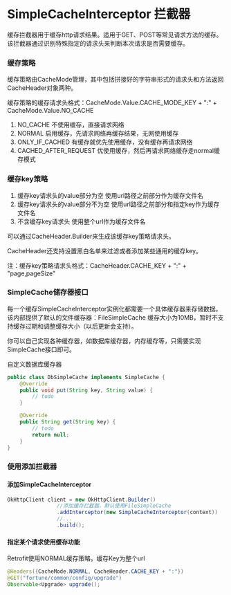 # SimpleCacheInterceptor 拦截器

缓存拦截器用于缓存http请求结果。适用于GET、POST等常见请求方法的缓存。该拦截器通过识别特殊指定的请求头来判断本次请求是否需要缓存。

### 缓存策略

缓存策略由CacheMode管理，其中包括拼接好的字符串形式的请求头和方法返回CacheHeader对象两种。

缓存策略的缓存请求头格式：CacheMode.Value.CACHE_MODE_KEY + ":" + CacheMode.Value.NO_CACHE

1. NO_CACHE             不使用缓存，直接请求网络
2. NORMAL               启用缓存，先请求网络再缓存结果，无网使用缓存
3. ONLY_IF_CACHED       有缓存就优先使用缓存，没有缓存再请求网络
3. CACHED_AFTER_REQUEST 优使用缓存，然后再请求网络缓存走normal缓存模式


### 缓存key策略

1. 缓存key请求头的value部分为空     使用url路径之前部分作为缓存文件名
2. 缓存key请求头的value部分不为空   使用url路径之前部分和指定key作为缓存文件名
3. 不含缓存key请求头                使用整个url作为缓存文件名

可以通过CacheHeader.Builder来生成该缓存key策略请求头。

CacheHeader还支持设置黑白名单来过滤或者添加某些通用的缓存key。

注：缓存key策略请求头格式：CacheHeader.CACHE_KEY + ":" + "page,pageSize"

### SimpleCache储存器接口
每一个缓存SimpleCacheInterceptor实例化都需要一个具体缓存器来存储数据。
该内部提供了默认的文件缓存器：FileSimpleCache
缓存大小为10MB，暂时不支持缓存过期和调整缓存大小（以后更新会支持）。

你可以自己实现各种缓存器，如数据库缓存器，内存缓存等，只需要实现SimpleCache接口即可。

自定义数据库缓存器
```java
public class DbSimpleCache implements SimpleCache {
    @Override
    public void put(String key, String value) {
        // todo
    }

    @Override
    public String get(String key) {
        // todo
        return null;
    }
}
```

### 使用添加拦截器

#### 添加SimpleCacheInterceptor
```java
OkHttpClient client = new OkHttpClient.Builder()
                //添加缓存拦截器，默认使用FileSimpleCache
                .addInterceptor(new SimpleCacheInterceptor(context))
                //...
                .build();
```

#### 指定某个请求使用缓存功能

Retrofit使用NORMAL缓存策略，缓存Key为整个url
```java
@Headers({CacheMode.NORMAL, CacheHeader.CACHE_KEY + ":"})
@GET("fortune/common/config/upgrade")
Observable<Upgrade> upgrade();
```

